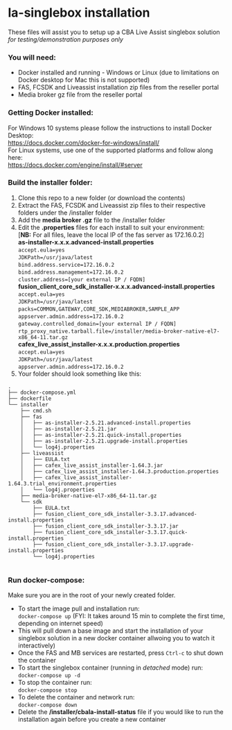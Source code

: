 # la-singlebox installation
These files will assist you to setup up a CBA Live Assist singlebox solution *for testing/demonstration purposes only*

### You will need:
- Docker installed and running - Windows or Linux (due to limitations on Docker desktop for Mac this is not supported)
- FAS, FCSDK and Liveassist installation zip files from the reseller portal
- Media broker gz file from the reseller portal

### Getting Docker installed:
For Windows 10 systems please follow the instructions to install Docker Desktop:  
https://docs.docker.com/docker-for-windows/install/  
For Linux systems, use one of the supported platforms and follow along here:  
https://docs.docker.com/engine/install/#server

### Build the installer folder:
1. Clone this repo to a new folder (or download the contents)
2. Extract the FAS, FCSDK and Liveassist zip files to their respective folders under the /installer folder
3. Add the **media broker .gz** file to the /installer folder
4. Edit the **.properties** files for each install to suit your environment:  
[**NB:** For all files, leave the local IP of the fas server as 172.16.0.2]  
**as-installer-x.x.x.advanced-install.properties**  
`accept.eula=yes`  
`JDKPath=/usr/java/latest`  
`bind.address.service=172.16.0.2`  
`bind.address.management=172.16.0.2`  
`cluster.address=[your external IP / FQDN]`  
**fusion_client_core_sdk_installer-x.x.x.advanced-install.properties**  
`accept.eula=yes`  
`JDKPath=/usr/java/latest`  
`packs=COMMON,GATEWAY,CORE_SDK,MEDIABROKER,SAMPLE_APP`  
`appserver.admin.address=172.16.0.2`  
`gateway.controlled_domain=[your external IP / FQDN]`  
`rtp_proxy_native.tarball.file=/installer/media-broker-native-el7-x86_64-11.tar.gz`  
**cafex_live_assist_installer-x.x.x.production.properties**  
`accept.eula=yes`  
`JDKPath=/usr/java/latest`  
`appserver.admin.address=172.16.0.2`
5. Your folder should look something like this:
````
.
├── docker-compose.yml
├── dockerfile
└── installer
    ├── cmd.sh
    ├── fas
    │   ├── as-installer-2.5.21.advanced-install.properties
    │   ├── as-installer-2.5.21.jar
    │   ├── as-installer-2.5.21.quick-install.properties
    │   ├── as-installer-2.5.21.upgrade-install.properties
    │   └── log4j.properties
    ├── liveassist
    │   ├── EULA.txt
    │   ├── cafex_live_assist_installer-1.64.3.jar
    │   ├── cafex_live_assist_installer-1.64.3.production.properties
    │   ├── cafex_live_assist_installer-1.64.3.trial_environment.properties
    │   └── log4j.properties
    ├── media-broker-native-el7-x86_64-11.tar.gz
    └── sdk
        ├── EULA.txt
        ├── fusion_client_core_sdk_installer-3.3.17.advanced-install.properties
        ├── fusion_client_core_sdk_installer-3.3.17.jar
        ├── fusion_client_core_sdk_installer-3.3.17.quick-install.properties
        ├── fusion_client_core_sdk_installer-3.3.17.upgrade-install.properties
        └── log4j.properties
        
````
### Run docker-compose:
Make sure you are in the root of your newly created folder.
- To start the image pull and installation run:  
`docker-compose up` (FYI: It takes around 15 min to complete the first time, depending on internet speed)
- This will pull down a base image and start the installation of your singlebox solution in a new docker container allwoing you to watch it interactively)
- Once the FAS and MB services are restarted, press `Ctrl-c` to shut down the container
- To start the singlebox container (running in *detached* mode) run:  
`docker-compose up -d`		
- To stop the container run:  
`docker-compose stop`
- To delete the container and network run:  
`docker-compose down`
- Delete the **/installer/cbala-install-status** file if you would like to run the installation again before you create a new container
